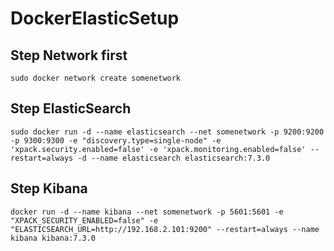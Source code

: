 # DockerElasticSetup

## Step Network first

```
sudo docker network create somenetwork
```

## Step ElasticSearch
```
sudo docker run -d --name elasticsearch --net somenetwork -p 9200:9200 -p 9300:9300 -e "discovery.type=single-node" -e 'xpack.security.enabled=false' -e 'xpack.monitoring.enabled=false' --restart=always -d --name elasticsearch elasticsearch:7.3.0
```

## Step Kibana
```
docker run -d --name kibana --net somenetwork -p 5601:5601 -e "XPACK_SECURITY_ENABLED=false" -e "ELASTICSEARCH_URL=http://192.168.2.101:9200" --restart=always --name kibana kibana:7.3.0
```
